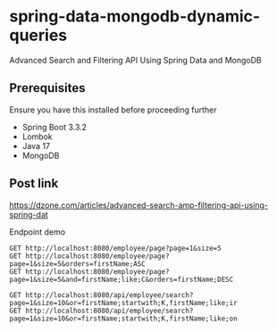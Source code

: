 # spring-data-mongodb-dynamic-queries

Advanced Search and Filtering API Using Spring Data and MongoDB

## Prerequisites
Ensure you have this installed before proceeding further

* Spring Boot 3.3.2
* Lombok
* Java 17
* MongoDB 

## Post link

https://dzone.com/articles/advanced-search-amp-filtering-api-using-spring-dat


Endpoint demo
```
GET http://localhost:8080/employee/page?page=1&size=5
GET http://localhost:8080/employee/page?page=1&size=5&orders=firstName;ASC
GET http://localhost:8080/employee/page?page=1&size=5&and=firstName;like;C&orders=firstName;DESC

GET http://localhost:8080/api/employee/search?page=1&size=10&or=firstName;startwith;K,firstName;like;ir
GET http://localhost:8080/api/employee/search?page=1&size=10&or=firstName;startwith;K,firstName;like;on
```